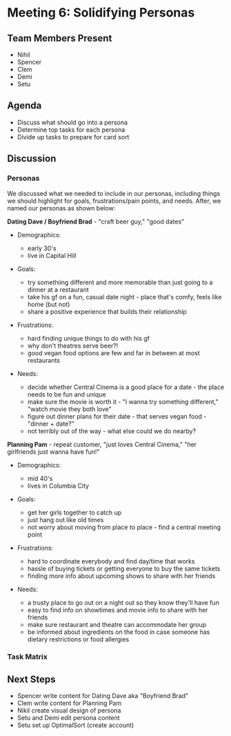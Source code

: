 # Meeting 6: Solidifying Personas

## Team Members Present

- Nihil
- Spencer
- Clem
- Demi
- Setu

## Agenda

- Discuss what should go into a persona
- Determine top tasks for each persona
- Divide up tasks to prepare for card sort

## Discussion

### Personas

We discussed what we needed to include in our personas, including things we should highlight for goals, frustrations/pain points, and needs. After, we named our personas as shown below:

**Dating Dave / Boyfriend Brad** - "craft beer guy," "good dates"

- Demographics:
  - early 30's
  - live in Capital Hill

- Goals:
  - try somethiing different and more memorable than just going to a dinner at a restaurant
  - take his gf on a fun, casual date night - place that's comfy, feels like home (but not)
  - share a positive experience that builds their relationship

- Frustrations:
  - hard finding unique things to do with his gf
  - why don't theatres serve beer?!
  - good vegan food options are few and far in between at most restaurants

- Needs:
  - decide whether Central Cinema is a good place for a date - the place needs to be fun and unique
  - make sure the movie is worth it - "I wanna try something different," "watch movie they both love"
  - figure out dinner plans for their date - that serves vegan food - "dinner + date?"
  - not terribly out of the way - what else could we do nearby?

**Planning Pam** - repeat customer, "just loves Central Cinema," "her girlfriends just wanna have fun!"

- Demographics:
  - mid 40's
  - lives in Columbia City

- Goals:
  - get her girls together to catch up
  - just hang out like old times
  - not worry about moving from place to place - find a central meeting point

- Frustrations:
  - hard to coordinate everybody and find day/time that works
  - hassle of buying tickets or getting everyone to buy the same tickets
  - finding more info about upcoming shows to share with her friends

- Needs:
  - a trusty place to go out on a night out so they know they'll have fun
  - easy to find info on showtimes and movie info to share with her friends
  - make sure restaurant and theatre can accommodate her group
  - be informed about ingredients on the food in case someone has dietary restrictions or food allergies

### Task Matrix




## Next Steps

- Spencer write content for Dating Dave aka "Boyfriend Brad"
- Clem write content for Planning Pam
- Nikil create visual design of persona
- Setu and Demi edit persona content
- Setu set up OptimalSort (create account)
